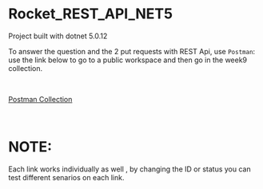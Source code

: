 # Rocket_REST_API_NET5

Project built with dotnet 5.0.12

To answer the question and the 2 put requests with REST Api, use `Postman`: use the link below to go to a public workspace and then go in the week9 collection.

<br>

[Postman Collection](https://www.postman.com/lunar-star-117192/workspace/ysjz1xiv-hvsshvjehrikk-igsy2bcxpasta5moennmozp-ihwcq2vzwaxrymvu-tzexbgs3-sm-vbz-7enycteaiaq7x-boeckmunesnl-qitlrrzwhxix-nmxfh6w)


<br>

# NOTE:
 Each link works individually as well , by changing the ID or status you can test different senarios on each link. 
